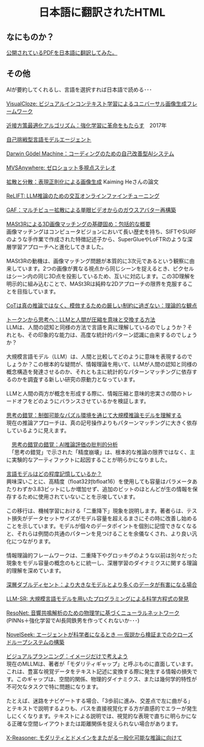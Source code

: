 <html lang="ja">
    <head>
        <meta charset="utf-8" />
        <title>HTMLs translated to Japansese</title>
    </head>
    <body>
        <h1><center>日本語に翻訳されたHTML</center></h1>
        <h2>なにものか？</h2>
        <p>
            <a href="https://boyoyon.github.io/HTMLs_translated_to_Japanese/">公開されているPDFを日本語に翻訳してみた。</a>
        </p>
        <h2>その他</h2>
        <p>
            AIが要約してくれるし、言語を選択すれば日本語で読める･･･<br><br>
            <a href="https://www.alphaxiv.org/ja/overview/2504.07960">VisualCloze: ビジュアルインコンテキスト学習によるユニバーサル画像生成フレームワーク</a><br><br>
            <a href="https://www.alphaxiv.org/ja/overview/1707.06347 ">近接方策最適化アルゴリズム：強化学習に革命をもたらす</a>　2017年<br><br>
            <a href="https://www.alphaxiv.org/ja/overview/2506.01716">自己挑戦型言語モデルエージェント</a><br><br>
            <a href="https://www.alphaxiv.org/ja/overview/2505.22954">Darwin Gödel Machine：コーディングのための自己改善型AIシステム</a><br><br>
            <a href="https://www.alphaxiv.org/ja/overview/2503.22430">MVSAnywhere: ゼロショット多視点ステレオ</a><br><br>
            <a href="https://www.alphaxiv.org/ja/overview/2506.09027">拡散と分散：表現正則化による画像生成</a> Kaiming Heさんの論文<br><br>
            <a href="https://www.alphaxiv.org/ja/overview/2506.07527">ReLIFT: LLM推論のための交互オンラインファインチューニング</a><br><br>
            <a href="https://www.alphaxiv.org/ja/overview/2412.10209">GAF：マルチビュー拡散による単眼ビデオからのガウスアバター再構築</a><br><br>
        <a href="https://www.alphaxiv.org/ja/overview/2406.09756">MASt3Rによる3D画像マッチングの基礎固め：包括的な概要</a><br>
            画像マッチングはコンピュータビジョンにおいて長い歴史を持ち、SIFTやSURFのような手作業で作成された特徴記述子から、SuperGlueやLoFTRのような深層学習アプローチへと進化してきました。
<br><br>
MASt3Rの動機は、画像マッチング問題が本質的に3次元であるという観察に由来しています。2つの画像が異なる視点から同じシーンを捉えるとき、ピクセルはシーン内の同じ3D点を投影しているため、互いに対応します。この3D理解を明示的に組み込むことで、MASt3Rは純粋な2Dアプローチの限界を克服することを目指しています。
            <br><br> 
        <a href="https://www.alphaxiv.org/ja/overview/2506.02878">CoTは真の推論ではなく、模倣するための厳しい制約に過ぎない：理論的な観点<a><br><br>
        <a href="https://www.alphaxiv.org/ja/overview/2505.17117">トークンから思考へ：LLMと人間が圧縮を意味と交換する方法</a><br>
            LLMは、人間の認知と同様の方法で言語を真に理解しているのでしょうか？それとも、その印象的な能力は、高度な統計的パターン認識に由来するのでしょうか？
            <br><br>
大規模言語モデル（LLM）は、人間と比較してどのように意味を表現するのでしょうか？この根本的な疑問が、情報理論を用いて、LLMが人間の認知と同様の概念構造を発達させるのか、それとも主に統計的なパターンマッチングに依存するのかを調査する新しい研究の原動力となっています。
<br><br>
LLMと人間の両方が概念を形成する際に、情報圧縮と意味的忠実さの間のトレードオフをどのようにバランスさせているかを検証します。
            <br><br>
        <a href="https://www.alphaxiv.org/ja/overview/2506.06941">思考の錯覚：制御可能なパズル環境を通じて大規模推論モデルを理解する</a><br>
            現在の推論アプローチは、真の記号操作よりもパターンマッチングに大きく依存しているように見えます。<br><br>
            　<a href="https://www.alphaxiv.org/ja/overview/2506.09250">思考の錯覚の錯覚：AI推論評価の批判的分析</a><br>
            　「思考の錯覚」で示された「精度崩壊」は、根本的な推論の限界ではなく、主に実験的なアーティファクトに起因することが明らかになりました。<br><br>
        <a href="https://www.alphaxiv.org/overview/2505.24832">言語モデルはどの程度記憶しているか？</a><br>
            興味深いことに、高精度（float32対bfloat16）を使用しても容量はパラメータあたりわずか3.83ビットにしか増加せず、追加のビットのほとんどが生の情報を保存するために使用されていないことを示唆しています。
<br><br>
この移行は、機械学習における「二重降下」現象を説明します。著者らは、テスト損失がデータセットサイズがモデル容量を超えるまさにその時に改善し始めることを示しています。モデルが個々のデータポイントを個別に記憶できなくなると、それらは例間の共通のパターンを見つけることを余儀なくされ、より良い汎化につながります。
<br><br>
情報理論的フレームワークは、二重降下やグロッキグのような以前は別々だった現象をモデル容量の概念のもとに統一し、深層学習のダイナミクスに関する理論的理解を深めています。
<br><br>
        <a href="https://www.alphaxiv.org/ja/overview/1912.02292">深層ダブルディセント：より大きなモデルとより多くのデータが有害になる場合</a><br><br>
        <a href="https://www.alphaxiv.org/ja/overview/2404.18400">LLM-SR: 大規模言語モデルを用いたプログラミングによる科学方程式の発見</a><br><br>
        <a href="https://www.alphaxiv.org/ja/overview/2310.11804">ResoNet: 音響共鳴解析のための物理学に基づくニューラルネットワーク</a><br>
            (PINNs＋強化学習でAI長岡鉄男を作ってくれないか･･･)<br><br>
        <a href="https://www.alphaxiv.org/overview/2505.16938">NovelSeek: エージェントが科学者になるとき ― 仮説から検証までのクローズドループシステムの構築</a><br><br>
        <a href="https://www.alphaxiv.org/ja/overview/2505.11409">ビジュアルプランニング：イメージだけで考えよう</a><br>
            現在のMLLMは、著者が「モダリティギャップ」と呼ぶものに直面しています。これは、豊富な視覚データをテキスト記述に変換する際に発生する情報の損失です。このギャップは、空間的関係、物理的ダイナミクス、または幾何学的特性が不可欠なタスクで特に問題になります。
<br><br>
たとえば、迷路をナビゲートする場合、「3歩前に進み、交差点で左に曲がる」とテキストで説明するよりも、パスを直接視覚化する方が直感的でエラーが発生しにくくなります。テキストによる説明では、視覚的な表現で直ちに明らかになる正確な空間レイアウトまたは距離関係を捉えられない場合があります。
            <br><br>
        <a href="https://www.alphaxiv.org/ja/overview/2505.03981">X-Reasoner: モダリティとドメインをまたがる一般化可能な推論に向けて</a><br><br>
        <a href=""></a><br><br>
        <a href=""></a><br><br>
        <a href=""></a><br><br>
        </p>
    </body>
</html>
